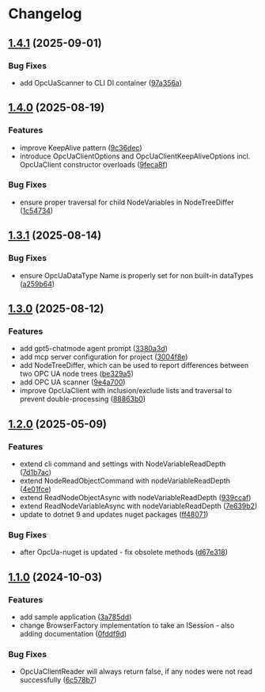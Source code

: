 # Changelog

## [1.4.1](https://github.com/atc-net/atc-opc-ua/compare/v1.4.0...v1.4.1) (2025-09-01)


### Bug Fixes

* add OpcUaScanner to CLI DI container ([97a356a](https://github.com/atc-net/atc-opc-ua/commit/97a356aa5b54b3c071142dc3e415aa33783fc4c8))

## [1.4.0](https://github.com/atc-net/atc-opc-ua/compare/v1.3.1...v1.4.0) (2025-08-19)


### Features

* improve KeepAlive pattern ([9c36dec](https://github.com/atc-net/atc-opc-ua/commit/9c36dec71b4582f9b3bef6c66bec0d66ffbe8cd6))
* introduce OpcUaClientOptions and OpcUaClientKeepAliveOptions incl. OpcUaClient constructor overloads ([9feca8f](https://github.com/atc-net/atc-opc-ua/commit/9feca8fc7d2cf926ec2da110630a67153dcb838a))


### Bug Fixes

* ensure proper traversal for child NodeVariables in NodeTreeDiffer ([1c54734](https://github.com/atc-net/atc-opc-ua/commit/1c547340263d5f3776871852e86af3e98e7f9a91))

## [1.3.1](https://github.com/atc-net/atc-opc-ua/compare/v1.3.0...v1.3.1) (2025-08-14)


### Bug Fixes

* ensure OpcUaDataType Name is properly set for non built-in dataTypes ([a259b64](https://github.com/atc-net/atc-opc-ua/commit/a259b64c970d441c95affe1f3c6346bf9f1c03ea))

## [1.3.0](https://github.com/atc-net/atc-opc-ua/compare/v1.2.0...v1.3.0) (2025-08-12)


### Features

* add gpt5-chatmode agent prompt ([3380a3d](https://github.com/atc-net/atc-opc-ua/commit/3380a3de7b14d24bc787d02ffc2c69fe55fab720))
* add mcp server configuration for project ([3004f8e](https://github.com/atc-net/atc-opc-ua/commit/3004f8e5f8f0e98e6993420ee8e25fe6ab3799ea))
* add NodeTreeDiffer, which can be used to report differences between two OPC UA node trees ([be329a5](https://github.com/atc-net/atc-opc-ua/commit/be329a57c02600c7cd1cdc50963ddfe04b37e224))
* add OPC UA scanner ([9e4a700](https://github.com/atc-net/atc-opc-ua/commit/9e4a700fe73046262d65c058110d9d19cf37cbf7))
* improve OpcUaClient with inclusion/exclude lists and traversal to prevent double-processing ([88863b0](https://github.com/atc-net/atc-opc-ua/commit/88863b0d5c85f0f2b5f612df1d1801b350f61b99))

## [1.2.0](https://github.com/atc-net/atc-opc-ua/compare/v1.1.0...v1.2.0) (2025-05-09)


### Features

* extend cli command and settings with NodeVariableReadDepth ([7d1b7ac](https://github.com/atc-net/atc-opc-ua/commit/7d1b7ac30288da87e4653ca1ef96a5bc1427d1c5))
* extend NodeReadObjectCommand with nodeVariableReadDepth ([4e01fce](https://github.com/atc-net/atc-opc-ua/commit/4e01fce36aad673ee3562db70c09e0e20ccecf83))
* extend ReadNodeObjectAsync with nodeVariableReadDepth ([939ccaf](https://github.com/atc-net/atc-opc-ua/commit/939ccaf53c14fe16cf6cbcd518cbd86b009c31a4))
* extend ReadNodeVariableAsync with nodeVariableReadDepth ([7e639b2](https://github.com/atc-net/atc-opc-ua/commit/7e639b2bf614947fb1d15eaf4467f8c816a3f07f))
* update to dotnet 9 and updates nuget packages ([ff48071](https://github.com/atc-net/atc-opc-ua/commit/ff480713e359592f3e464227b2e5dce740e41bf4))


### Bug Fixes

* after OpcUa-nuget is updated - fix obsolete methods ([d67e318](https://github.com/atc-net/atc-opc-ua/commit/d67e3186a269fc9dea353e66c4c96bb6082e5a05))

## [1.1.0](https://github.com/atc-net/atc-opc-ua/compare/v1.0.77...v1.1.0) (2024-10-03)


### Features

* add sample application ([3a785dd](https://github.com/atc-net/atc-opc-ua/commit/3a785dde353b53784ce9cac62fcca8c8af317cf5))
* change BrowserFactory implementation to take an ISession - also adding documentation ([0fddf9d](https://github.com/atc-net/atc-opc-ua/commit/0fddf9db3ea49ef16852fd0b7aab8724544d6caa))


### Bug Fixes

* OpcUaClientReader will always return false, if any nodes were not read successfully ([6c578b7](https://github.com/atc-net/atc-opc-ua/commit/6c578b7d27de6883228f0faf983559a2605aa6c1))
